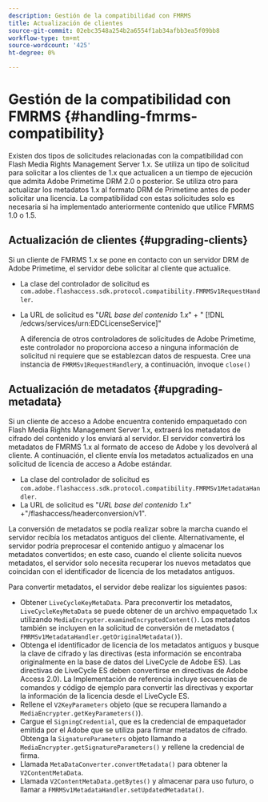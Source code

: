 ```yaml
---
description: Gestión de la compatibilidad con FMRMS
title: Actualización de clientes
source-git-commit: 02ebc3548a254b2a6554f1ab34afbb3ea5f09bb8
workflow-type: tm+mt
source-wordcount: '425'
ht-degree: 0%

---
```


# Gestión de la compatibilidad con FMRMS {#handling-fmrms-compatibility}

Existen dos tipos de solicitudes relacionadas con la compatibilidad con Flash Media Rights Management Server 1.x. Se utiliza un tipo de solicitud para solicitar a los clientes de 1.x que actualicen a un tiempo de ejecución que admita Adobe Primetime DRM 2.0 o posterior. Se utiliza otro para actualizar los metadatos 1.x al formato DRM de Primetime antes de poder solicitar una licencia. La compatibilidad con estas solicitudes solo es necesaria si ha implementado anteriormente contenido que utilice FMRMS 1.0 o 1.5.

## Actualización de clientes {#upgrading-clients}

Si un cliente de FMRMS 1.x se pone en contacto con un servidor DRM de Adobe Primetime, el servidor debe solicitar al cliente que actualice.

* La clase del controlador de solicitud es `com.adobe.flashaccess.sdk.protocol.compatibility.FMRMSv1RequestHandler`.
* La URL de solicitud es &quot;*URL base del contenido 1.x*&quot; + &quot; [!DNL /edcws/services/urn:EDCLicenseService]&quot;

  A diferencia de otros controladores de solicitudes de Adobe Primetime, este controlador no proporciona acceso a ninguna información de solicitud ni requiere que se establezcan datos de respuesta. Cree una instancia de `FMRMSv1RequestHandler`y, a continuación, invoque `close()`

## Actualización de metadatos {#upgrading-metadata}

Si un cliente de acceso a Adobe encuentra contenido empaquetado con Flash Media Rights Management Server 1.x, extraerá los metadatos de cifrado del contenido y los enviará al servidor. El servidor convertirá los metadatos de FMRMS 1.x al formato de acceso de Adobe y los devolverá al cliente. A continuación, el cliente envía los metadatos actualizados en una solicitud de licencia de acceso a Adobe estándar.

* La clase del controlador de solicitud es `com.adobe.flashaccess.sdk.protocol.compatibility.FMRMSv1MetadataHandler`.
* La URL de solicitud es &quot;*URL base del contenido 1.x*&quot; +&quot;/flashaccess/headerconversion/v1&quot;.

La conversión de metadatos se podía realizar sobre la marcha cuando el servidor recibía los metadatos antiguos del cliente. Alternativamente, el servidor podría preprocesar el contenido antiguo y almacenar los metadatos convertidos; en este caso, cuando el cliente solicita nuevos metadatos, el servidor solo necesita recuperar los nuevos metadatos que coincidan con el identificador de licencia de los metadatos antiguos.

Para convertir metadatos, el servidor debe realizar los siguientes pasos:

* Obtener `LiveCycleKeyMetaData`. Para preconvertir los metadatos, `LiveCycleKeyMetaData` se puede obtener de un archivo empaquetado 1.x utilizando `MediaEncrypter.examineEncryptedContent()`. Los metadatos también se incluyen en la solicitud de conversión de metadatos ( `FMRMSv1MetadataHandler.getOriginalMetadata()`).
* Obtenga el identificador de licencia de los metadatos antiguos y busque la clave de cifrado y las directivas (esta información se encontraba originalmente en la base de datos del LiveCycle de Adobe ES). Las directivas de LiveCycle ES deben convertirse en directivas de Adobe Access 2.0). La Implementación de referencia incluye secuencias de comandos y código de ejemplo para convertir las directivas y exportar la información de la licencia desde el LiveCycle ES.
* Rellene el `V2KeyParameters` objeto (que se recupera llamando a `MediaEncrypter.getKeyParameters()`).
* Cargue el `SigningCredential`, que es la credencial de empaquetador emitida por el Adobe que se utiliza para firmar metadatos de cifrado. Obtenga la `SignatureParameters` objeto llamando a `MediaEncrypter.getSignatureParameters()` y rellene la credencial de firma.
* Llamada `MetaDataConverter.convertMetadata()` para obtener la `V2ContentMetaData`.
* Llamada `V2ContentMetaData.getBytes()` y almacenar para uso futuro, o llamar a `FMRMSv1MetadataHandler.setUpdatedMetadata()`.

